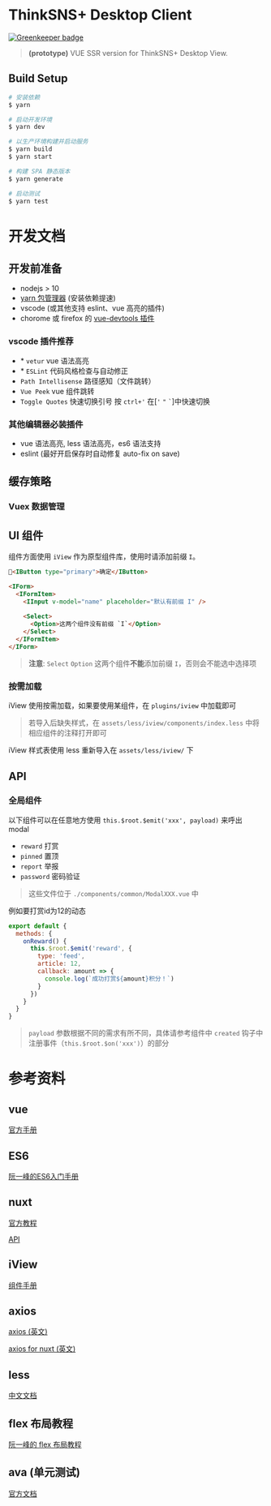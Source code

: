# ThinkSNS+ Desktop Client

[![Greenkeeper badge](https://badges.greenkeeper.io/mutoe/plus-web.svg?token=bc2ccc8cdcfbb7b34d4488d447215e132998dc593e8b0b48aff15854d11764bd&ts=1561180860788)](https://greenkeeper.io/)

> **(prototype)** VUE SSR version for ThinkSNS+ Desktop View.

## Build Setup

``` bash
# 安装依赖
$ yarn

# 启动开发环境
$ yarn dev

# 以生产环境构建并启动服务
$ yarn build
$ yarn start

# 构建 SPA 静态版本
$ yarn generate

# 启动测试
$ yarn test

```

# 开发文档

## 开发前准备

- nodejs > 10
- [yarn 包管理器](https://yarnpkg.com/) (安装依赖提速)
- vscode (或其他支持 eslint、vue 高亮的插件)
- chorome 或 firefox 的 [vue-devtools 插件](https://github.com/vuejs/vue-devtools)

### vscode 插件推荐
- \* `vetur` vue 语法高亮
- \* `ESLint` 代码风格检查与自动修正
- `Path Intellisense` 路径感知（文件跳转）
- `Vue Peek` vue 组件跳转
- `Toggle Quotes` 快速切换引号 按 `ctrl+'` 在[`'` `"` `` ` ``]中快速切换

### 其他编辑器必装插件
- vue 语法高亮, less 语法高亮，es6 语法支持
- eslint (最好开启保存时自动修复 auto-fix on save)

## 缓存策略

### Vuex 数据管理

## UI 组件

组件方面使用 `iView` 作为原型组件库，使用时请添加前缀 `I`。

``` html
<IButton type="primary">确定</IButton>

<IForm>
  <IFormItem>
    <IInput v-model="name" placeholder="默认有前缀 I" />
    
    <Select>
      <Option>这两个组件没有前缀 `I`</Option>
    </Select>
  </IFormItem>
</IForm>
```

> **注意**: `Select` `Option` 这两个组件**不能**添加前缀 `I`，否则会不能选中选择项

### 按需加载

iView 使用按需加载，如果要使用某组件，在 `plugins/iview` 中加载即可

> 若导入后缺失样式，在 `assets/less/iview/components/index.less` 中将相应组件的注释打开即可

iView 样式表使用 less 重新导入在 `assets/less/iview/` 下

## API

### 全局组件

以下组件可以在任意地方使用 `this.$root.$emit('xxx', payload)` 来呼出 modal

- `reward` 打赏
- `pinned` 置顶
- `report` 举报
- `password` 密码验证

> 这些文件位于 `./components/common/ModalXXX.vue` 中

例如要打赏id为12的动态

``` js
export default {
  methods: {
    onReward() {
      this.$root.$emit('reward', {
        type: 'feed',
        article: 12,
        callback: amount => {
          console.log(`成功打赏${amount}积分！`)
        }
      })
    }
  }
}
```

> `payload` 参数根据不同的需求有所不同，具体请参考组件中 `created` 钩子中注册事件（`this.$root.$on('xxx')`）的部分

# 参考资料

## vue

[官方手册](https://cn.vuejs.org/v2/guide/index.html)

## ES6

[阮一峰的ES6入门手册](http://es6.ruanyifeng.com/)

## nuxt

[官方教程](https://zh.nuxtjs.org/guide)

[API](https://zh.nuxtjs.org/api)

## iView

[组件手册](https://www.iviewui.com/docs/guide/start)

## axios

[axios (英文)](https://github.com/axios/axios)

[axios for nuxt (英文) ](https://axios.nuxtjs.org/)

## less

[中文文档](http://lesscss.cn/)

## flex 布局教程

[阮一峰的 flex 布局教程](http://www.ruanyifeng.com/blog/2015/07/flex-grammar.html)

## ava (单元测试)

[官方文档](https://github.com/avajs/ava-docs/blob/master/zh_CN/readme.md)
